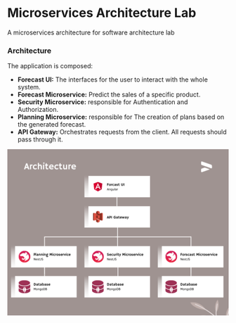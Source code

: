 # Microservices Architecture Lab
A microservices architecture for software architecture lab

### Architecture
The application is composed:

- **Forecast UI:** The interfaces for the user to interact with the whole system.
- **Forecast Microservice:** Predict the sales of a specific product.
- **Security Microservice:** responsible for Authentication and Authorization.
- **Planning Microservice:** responsible for The creation of plans based on the generated forecast.
- **API Gateway:** Orchestrates requests from the client. All requests should pass through it.

![Architecture](architecture.png)
